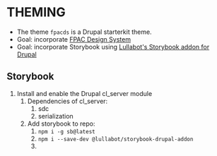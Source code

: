 # THEMING

- The theme `fpacds` is a Drupal starterkit theme.
- Goal: incorporate [FPAC Design System](https://github.com/USDA-FPAC/fpac-design-system)
- Goal: incorporate Storybook using [Lullabot's Storybook addon for Drupal](https://storybook.js.org/addons/@lullabot/storybook-drupal-addon)

## Storybook

1. Install and enable the Drupal cl_server module
   1. Dependencies of cl_server:
      1. sdc
      2. serialization
   2. Add storybook to repo:
      1. `npm i -g sb@latest`
      2. `npm i --save-dev @lullabot/storybook-drupal-addon`
      3. 
